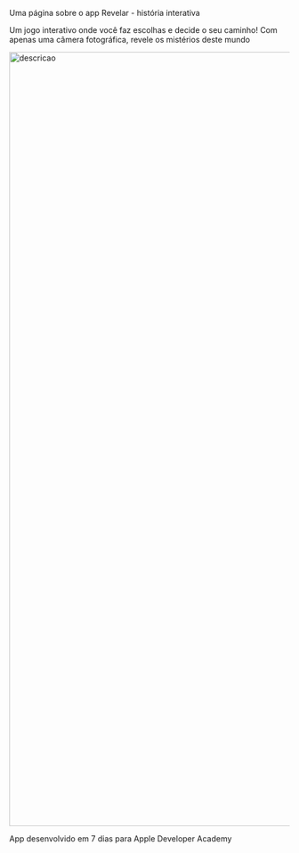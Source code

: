 Uma página sobre o app Revelar - história interativa

Um jogo interativo onde você faz escolhas e decide o seu caminho! Com apenas uma câmera fotográfica, revele os mistérios deste mundo

<img width="1920" height="1391" alt="descricao" src="https://github.com/user-attachments/assets/e871e1eb-e546-48bf-b5b9-a324f01cf879" />

App desenvolvido em 7 dias para Apple Developer Academy
